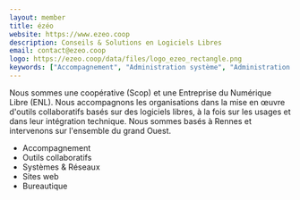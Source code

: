 ```yaml
---
layout: member
title: ézéo
website: https://www.ezeo.coop
description: Conseils & Solutions en Logiciels Libres
email: contact@ezeo.coop
logo: https://ezeo.coop/data/files/logo_ezeo_rectangle.png
keywords: ["Accompagnement", "Administration système", "Administration réseaux", "Collaboration", "Conseil", "Communs numériques", "Drupal", "Extranet", "Formation", "Gestion de projet", "Infrastructure", "Intelligence collective", "Intranet", "Kanban", "Linux", "Logiciels libres", "Maintenance", "Messagerie", "Nextcloud", "Numérique responsable", "Open Source", "RGPD", "Télétravail", "Vidéo" ]
---
```

Nous sommes une coopérative (Scop) et une Entreprise du Numérique Libre (ENL).
Nous accompagnons les organisations dans la mise en œuvre d'outils collaboratifs basés sur des logiciels libres, à la fois sur les usages et dans leur intégration technique.
Nous sommes basés à Rennes et intervenons sur l'ensemble du grand Ouest.

- Accompagnement
- Outils collaboratifs
- Systèmes & Réseaux
- Sites web
- Bureautique
